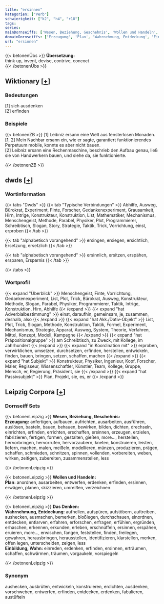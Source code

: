 ```yaml
---
title: "ersinnen"
kategorien: ["Verb"]
schwierigkeit: ["k2", "h4", "r18"]
tags:
series:
mainDornseiffs: ['Wesen, Beziehung, Geschehnis', 'Wollen und Handeln', 'Das Denken']
domainDornseiffs: ['Erzeugung', 'Plan', 'Wahrnehmung, Entdeckung', 'Einbildung, Wahn']
url: "ersinnen"
---
```


{{< betonenÜbs >}}
**Übersetzung:**  
think up, invent, devise, contrive, concoct  
{{< /betonenÜbs >}}

## Wiktionary [[+](https://de.wiktionary.org/wiki/ersinnen)]

### Bedeutungen
[1] sich ausdenken  
[2] erfinden  

### Beispiele
{{< betonenZB >}}
[1] Leibniz ersann eine Welt aus fensterlosen Monaden.  
[1, 2] Mein Nachbar ersann ein, wie er sagte, garantiert funktionierendes Perpetuum mobile, konnte es aber nicht bauen.  
[2] Leibniz ersann eine Rechenmaschine, beschrieb den Aufbau genau, ließ sie von Handwerkern bauen, und siehe da, sie funktionierte.  

{{< /betonenZB >}}


## dwds [[+](https://www.dwds.de/wb/ersinnen)]

### Wortinformation
{{< tabs "Dwds" >}}
{{< tab "Typische Verbindungen" >}}
Abhilfe, Ausweg, Bürokrat, Experiment, Finte, Forscher, Gedankenexperiment, Grausamkeit, Hirn, Intrige, Konstrukteur, Konstruktion, List, Mathematiker, Mechanismus, Menschengeist, Methode, Parabel, Physiker, Plot, Programmierer, Schreibtisch, Slogan, Story, Strategie, Taktik, Trick, Vorrichtung, einst, erproben
{{< /tab >}}

{{< tab "alphabetisch vorangehend" >}}
ersingen, ersiegen, ersichtlich, Ersetzung, ersetzlich
{{< /tab >}}

{{< tab "alphabetisch vorangehend" >}}
ersinnlich, ersitzen, erspähen, ersparen, Ersparnis
{{< /tab >}}

{{< /tabs >}}

### Wortprofil
{{< expand "Überblick" >}} Menschengeist, Finte, Vorrichtung, Gedankenexperiment, List, Plot, Trick, Bürokrat, Ausweg, Konstrukteur, Methode, Slogan, Parabel, Physiker, Programmierer, Taktik, Intrige, Konstruktion, Hirn, Abhilfe {{< /expand >}}
{{< expand "hat Adverbialbestimmung" >}} einst, daraufhin, gemeinsam, je, zusammen, deshalb, also {{< /expand >}}
{{< expand "hat Akk./Dativ-Objekt" >}} List, Plot, Trick, Slogan, Methode, Konstruktion, Taktik, Formel, Experiment, Mechanismus, Strategie, Apparat, Ausweg, System, Theorie, Verfahren, Mittel, Konzept, Modell, Kampagne {{< /expand >}}
{{< expand "hat Präpositionalgruppe" >}} am Schreibtisch, zu Zweck, mit Kollege, im Jahrhundert {{< /expand >}}
{{< expand "in Koordination mit" >}} erproben, verwirklichen, umsetzen, durchsetzen, erfinden, herstellen, entwickeln, finden, bauen, bringen, setzen, schaffen, machen {{< /expand >}}
{{< expand "hat Subjekt" >}} Konstrukteur, Physiker, Ingenieur, Kopf, Forscher, Maler, Regisseur, Wissenschaftler, Künstler, Team, Kollege, Gruppe, Mensch, er, Regierung, Präsident, sie {{< /expand >}}
{{< expand "hat Passivsubjekt" >}} Plan, Projekt, sie, es, er {{< /expand >}}

## Leipzig Corpora [[+](https://corpora.uni-leipzig.de/en/res?word=ersinnen&corpusId=deu_newscrawl-public_2018)]

### Dornseiff Sets
{{< betonenLeipzig >}}
**Wesen, Beziehung, Geschehnis:**  
**Erzeugung:** anfertigen, aufbauen, aufrichten, ausarbeiten, ausführen, auslösen, basteln, bauen, behauen, bewirken, bilden, dichten, drechseln, einrichten, erfinden, errichten, erschaffen, ersinnen, erzeugen, erzielen, fabrizieren, fertigen, formen, gestalten, gießen, more..., herstellen, hervorbringen, hervorrufen, hervorzaubern, kneten, konstruieren, leisten, liefern, machen, malen, meißeln, modellieren, münzen, produzieren, prägen, schaffen, schmieden, schnitzen, spinnen, vollenden, vorbereiten, weben, wirken, zeitigen, zubereiten, zusammenstellen, less  

{{< /betonenLeipzig >}}


{{< betonenLeipzig >}}
**Wollen und Handeln:**  
**Plan:** anordnen, ausarbeiten, entwerfen, erdenken, erfinden, ersinnen, erwägen, planen, skizzieren, umreißen, verzeichnen  

{{< /betonenLeipzig >}}


{{< betonenLeipzig >}}
**Das Denken:**  
**Wahrnehmung, Entdeckung:** aufhellen, aufspüren, aufstöbern, auftreiben, aushecken, ausmachen, bemerken, bloßlegen, durchschauen, einordnen, entdecken, entlarven, erfahren, erforschen, erfragen, erfühlen, ergründen, erhaschen, erkennen, erkunden, erleben, erschnüffeln, ersinnen, erspähen, eruieren, more..., erwischen, fangen, feststellen, finden, freilegen, gewahren, herausbringen, herausstellen, identifizieren, klarstellen, merken, offen legen, unterscheiden, zeigen, less  
**Einbildung, Wahn:** einreden, erdenken, erfinden, ersinnen, erträumen, schaffen, schwärmen, träumen, vorgaukeln, vorspiegeln  

{{< /betonenLeipzig >}}

### Synonym
aushecken, ausbrüten, entwickeln, konstruieren, erdichten, ausdenken, vorschweben, entwerfen, erfinden, entdecken, erdenken, fabulieren, austüfteln

